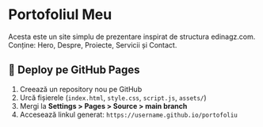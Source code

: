 # Portofoliul Meu

Acesta este un site simplu de prezentare inspirat de structura edinagz.com.  
Conține: Hero, Despre, Proiecte, Servicii și Contact.  

## 🚀 Deploy pe GitHub Pages
1. Creează un repository nou pe GitHub
2. Urcă fișierele (`index.html`, `style.css`, `script.js`, `assets/`)
3. Mergi la **Settings > Pages > Source > main branch**
4. Accesează linkul generat: `https://username.github.io/portofoliu`
